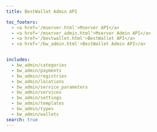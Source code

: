 ```yaml
---
title: BestWallet Admin API

toc_footers:
  - <a href='/mserver.html'>Mserver API</a>
  - <a href='/mserver_admin.html'>Mserver Admin API</a>
  - <a href='/bestwallet.html'>BestWallet API</a>
  - <a href='/bw_admin.html'>BestWallet Admin API</a>


includes:
  - bw_admin/categories
  - bw_admin/payments
  - bw_admin/registries
  - bw_admin/locations
  - bw_admin/service_parameters
  - bw_admin/services
  - bw_admin/settings
  - bw_admin/templates
  - bw_admin/types
  - bw_admin/wallets
search: true
---
```

